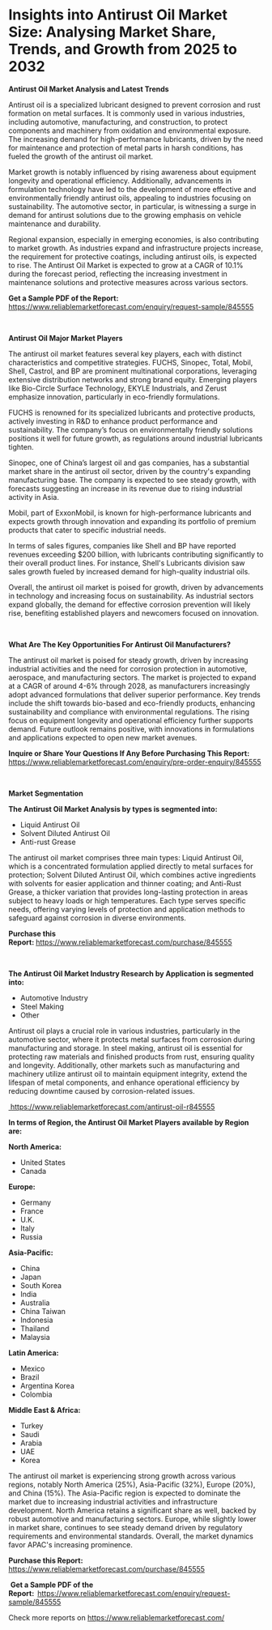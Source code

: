 <p><h1>Insights into Antirust Oil Market Size: Analysing Market Share, Trends, and Growth from 2025 to 2032</h1></p><p><strong>Antirust Oil Market Analysis and Latest Trends</strong></p>
<p><p>Antirust oil is a specialized lubricant designed to prevent corrosion and rust formation on metal surfaces. It is commonly used in various industries, including automotive, manufacturing, and construction, to protect components and machinery from oxidation and environmental exposure. The increasing demand for high-performance lubricants, driven by the need for maintenance and protection of metal parts in harsh conditions, has fueled the growth of the antirust oil market.</p><p>Market growth is notably influenced by rising awareness about equipment longevity and operational efficiency. Additionally, advancements in formulation technology have led to the development of more effective and environmentally friendly antirust oils, appealing to industries focusing on sustainability. The automotive sector, in particular, is witnessing a surge in demand for antirust solutions due to the growing emphasis on vehicle maintenance and durability.</p><p>Regional expansion, especially in emerging economies, is also contributing to market growth. As industries expand and infrastructure projects increase, the requirement for protective coatings, including antirust oils, is expected to rise. The Antirust Oil Market is expected to grow at a CAGR of 10.1% during the forecast period, reflecting the increasing investment in maintenance solutions and protective measures across various sectors.</p></p>
<p><strong>Get a Sample PDF of the Report:&nbsp;</strong> <a href="https://www.reliablemarketforecast.com/enquiry/request-sample/845555?utm_campaign=3357&utm_medium=2&utm_source=Github&utm_content=ia&utm_term=31032025&utm_id=antirust-oil">https://www.reliablemarketforecast.com/enquiry/request-sample/845555</a></p>
<p>&nbsp;</p>
<p><strong>Antirust Oil Major Market Players</strong></p>
<p><p>The antirust oil market features several key players, each with distinct characteristics and competitive strategies. FUCHS, Sinopec, Total, Mobil, Shell, Castrol, and BP are prominent multinational corporations, leveraging extensive distribution networks and strong brand equity. Emerging players like Bio-Circle Surface Technology, EKYLE Industrials, and Zerust emphasize innovation, particularly in eco-friendly formulations.</p><p>FUCHS is renowned for its specialized lubricants and protective products, actively investing in R&D to enhance product performance and sustainability. The company’s focus on environmentally friendly solutions positions it well for future growth, as regulations around industrial lubricants tighten.</p><p>Sinopec, one of China’s largest oil and gas companies, has a substantial market share in the antirust oil sector, driven by the country's expanding manufacturing base. The company is expected to see steady growth, with forecasts suggesting an increase in its revenue due to rising industrial activity in Asia.</p><p>Mobil, part of ExxonMobil, is known for high-performance lubricants and expects growth through innovation and expanding its portfolio of premium products that cater to specific industrial needs.</p><p>In terms of sales figures, companies like Shell and BP have reported revenues exceeding $200 billion, with lubricants contributing significantly to their overall product lines. For instance, Shell's Lubricants division saw sales growth fueled by increased demand for high-quality industrial oils.</p><p>Overall, the antirust oil market is poised for growth, driven by advancements in technology and increasing focus on sustainability. As industrial sectors expand globally, the demand for effective corrosion prevention will likely rise, benefiting established players and newcomers focused on innovation.</p></p>
<p>&nbsp;</p>
<p><strong>What Are The Key Opportunities For Antirust Oil Manufacturers?</strong></p>
<p><p>The antirust oil market is poised for steady growth, driven by increasing industrial activities and the need for corrosion protection in automotive, aerospace, and manufacturing sectors. The market is projected to expand at a CAGR of around 4-6% through 2028, as manufacturers increasingly adopt advanced formulations that deliver superior performance. Key trends include the shift towards bio-based and eco-friendly products, enhancing sustainability and compliance with environmental regulations. The rising focus on equipment longevity and operational efficiency further supports demand. Future outlook remains positive, with innovations in formulations and applications expected to open new market avenues.</p></p>
<p><strong>Inquire or Share Your Questions If Any Before Purchasing This Report:</strong> <a href="https://www.reliablemarketforecast.com/enquiry/pre-order-enquiry/845555?utm_campaign=3357&utm_medium=2&utm_source=Github&utm_content=ia&utm_term=31032025&utm_id=antirust-oil">https://www.reliablemarketforecast.com/enquiry/pre-order-enquiry/845555</a></p>
<p>&nbsp;</p>
<p><strong>Market Segmentation</strong></p>
<p><strong>The Antirust Oil Market Analysis by types is segmented into:</strong></p>
<p><ul><li>Liquid Antirust Oil</li><li>Solvent Diluted Antirust Oil</li><li>Anti-rust Grease</li></ul></p>
<p><p>The antirust oil market comprises three main types: Liquid Antirust Oil, which is a concentrated formulation applied directly to metal surfaces for protection; Solvent Diluted Antirust Oil, which combines active ingredients with solvents for easier application and thinner coating; and Anti-Rust Grease, a thicker variation that provides long-lasting protection in areas subject to heavy loads or high temperatures. Each type serves specific needs, offering varying levels of protection and application methods to safeguard against corrosion in diverse environments.</p></p>
<p><strong>Purchase this Report:&nbsp;</strong><a href="https://www.reliablemarketforecast.com/purchase/845555?utm_campaign=3357&utm_medium=2&utm_source=Github&utm_content=ia&utm_term=31032025&utm_id=antirust-oil">https://www.reliablemarketforecast.com/purchase/845555</a></p>
<p>&nbsp;</p>
<p><strong>The Antirust Oil Market Industry Research by Application is segmented into:</strong></p>
<p><ul><li>Automotive Industry</li><li>Steel Making</li><li>Other</li></ul></p>
<p><p>Antirust oil plays a crucial role in various industries, particularly in the automotive sector, where it protects metal surfaces from corrosion during manufacturing and storage. In steel making, antirust oil is essential for protecting raw materials and finished products from rust, ensuring quality and longevity. Additionally, other markets such as manufacturing and machinery utilize antirust oil to maintain equipment integrity, extend the lifespan of metal components, and enhance operational efficiency by reducing downtime caused by corrosion-related issues.</p></p>
<p><a href="https://www.reliablemarketforecast.com/antirust-oil-r845555?utm_campaign=3357&utm_medium=2&utm_source=Github&utm_content=ia&utm_term=31032025&utm_id=antirust-oil">&nbsp;https://www.reliablemarketforecast.com/antirust-oil-r845555</a></p>
<p><strong>In terms of Region, the Antirust Oil Market Players available by Region are:</strong></p>
<p>
    <p> <strong> North America: </strong>
        <ul>
            <li>United States</li>
            <li>Canada</li>
        </ul>
        </p> 
    <p> <strong> Europe: </strong>
        <ul>
            <li>Germany</li>
            <li>France</li>
            <li>U.K.</li>
            <li>Italy</li>
            <li>Russia</li>
        </ul>
        </p> 
    <p> <strong> Asia-Pacific: </strong>
        <ul>
            <li>China</li>
            <li>Japan</li>
            <li>South Korea</li>
            <li>India</li>
            <li>Australia</li>
            <li>China Taiwan</li>
            <li>Indonesia</li>
            <li>Thailand</li>
            <li>Malaysia</li>
        </ul>
        </p> 
    <p> <strong> Latin America: </strong>
        <ul>
            <li>Mexico</li>
            <li>Brazil</li>
            <li>Argentina Korea</li>
            <li>Colombia</li>
        </ul>
        </p> 
    <p> <strong> Middle East & Africa: </strong>
        <ul>
            <li>Turkey</li>
            <li>Saudi</li>
            <li>Arabia</li>
            <li>UAE</li>
            <li>Korea</li>
        </ul>
    </p>
    </p>
<p><p>The antirust oil market is experiencing strong growth across various regions, notably North America (25%), Asia-Pacific (32%), Europe (20%), and China (15%). The Asia-Pacific region is expected to dominate the market due to increasing industrial activities and infrastructure development. North America retains a significant share as well, backed by robust automotive and manufacturing sectors. Europe, while slightly lower in market share, continues to see steady demand driven by regulatory requirements and environmental standards. Overall, the market dynamics favor APAC's increasing prominence.</p></p>
<p><strong>Purchase this Report: </strong><a href="https://www.reliablemarketforecast.com/purchase/845555?utm_campaign=3357&utm_medium=2&utm_source=Github&utm_content=ia&utm_term=31032025&utm_id=antirust-oil">https://www.reliablemarketforecast.com/purchase/845555</a></p>
<p>&nbsp;<strong>Get a Sample PDF of the Report:&nbsp;&nbsp;</strong><a href="https://www.reliablemarketforecast.com/enquiry/request-sample/845555?utm_campaign=3357&utm_medium=2&utm_source=Github&utm_content=ia&utm_term=31032025&utm_id=antirust-oil">https://www.reliablemarketforecast.com/enquiry/request-sample/845555</a></p>
<p><strong></strong></p>
<p>Check more reports on <a href="https://www.reliablemarketforecast.com/?utm_campaign=3357&utm_medium=2&utm_source=Github&utm_content=ia&utm_term=31032025&utm_id=antirust-oil">https://www.reliablemarketforecast.com/</a></p>
